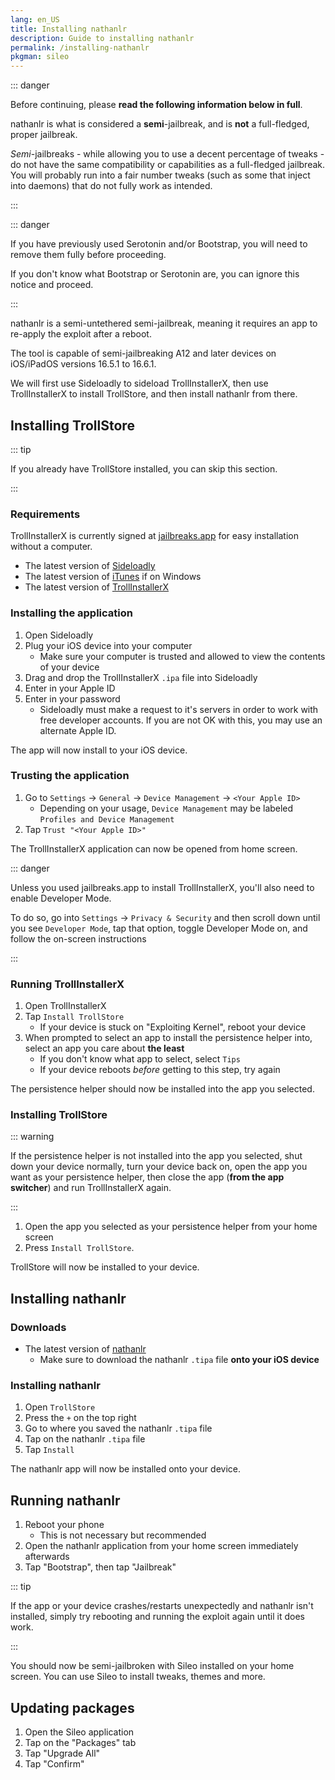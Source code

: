 ```yaml
---
lang: en_US
title: Installing nathanlr
description: Guide to installing nathanlr
permalink: /installing-nathanlr
pkgman: sileo
---
```


::: danger

Before continuing, please **read the following information below in full**.

nathanlr is what is considered a **semi**-jailbreak, and is **not** a full-fledged, proper jailbreak.

*Semi*-jailbreaks - while allowing you to use a decent percentage of tweaks - do not have the same compatibility or capabilities as a full-fledged jailbreak. You will probably run into a fair number tweaks (such as some that inject into daemons) that do not fully work as intended.

:::

::: danger

If you have previously used Serotonin and/or Bootstrap, you will need to remove them fully before proceeding.

If you don't know what Bootstrap or Serotonin are, you can ignore this notice and proceed.

:::

nathanlr is a <router-link to="/types-of-jailbreak/#semi-untethered-jailbreaks">semi-untethered semi-jailbreak</router-link>, meaning it requires an app to re-apply the exploit after a reboot.

The tool is capable of semi-jailbreaking A12 and later devices on iOS/iPadOS versions 16.5.1 to 16.6.1.

We will first use Sideloadly to sideload TrollInstallerX, then use TrollInstallerX to install TrollStore, and then install nathanlr from there.

## Installing TrollStore

::: tip

If you already have TrollStore installed, you can skip this section.

:::

### Requirements

<div class="custom-container tip" id="ifJailbreaksAppSigned"><p>
TrollInstallerX is currently signed at <a href="https://jailbreaks.app/" target="_blank">jailbreaks.app</a> for easy installation without a computer.
</p></div>

- The latest version of [Sideloadly](https://sideloadly.io/)
- The latest version of [iTunes](https://www.apple.com/itunes/download/win32) if on Windows
- The latest version of [TrollInstallerX](https://github.com/alfiecg24/TrollInstallerX/releases/latest)

### Installing the application

1. Open Sideloadly
1. Plug your iOS device into your computer
    - Make sure your computer is trusted and allowed to view the contents of your device
1. Drag and drop the TrollInstallerX `.ipa` file into Sideloadly
1. Enter in your Apple ID
1. Enter in your password
    - Sideloadly must make a request to it's servers in order to work with free developer accounts. If you are not OK with this, you may use an alternate Apple ID.

The app will now install to your iOS device.

### Trusting the application

1. Go to `Settings` -> `General` -> `Device Management` -> `<Your Apple ID>`
    - Depending on your usage, `Device Management` may be labeled `Profiles and Device Management`
1. Tap `Trust "<Your Apple ID>"`

The TrollInstallerX application can now be opened from home screen.

::: danger

Unless you used jailbreaks.app to install TrollInstallerX, you'll also need to enable Developer Mode.

To do so, go into `Settings` -> `Privacy & Security` and then scroll down until you see `Developer Mode`, tap that option, toggle Developer Mode on, and follow the on-screen instructions

:::

### Running TrollInstallerX

1. Open TrollInstallerX
1. Tap `Install TrollStore`
    - If your device is stuck on "Exploiting Kernel", reboot your device
1. When prompted to select an app to install the persistence helper into, select an app you care about **the least**
    - If you don't know what app to select, select `Tips`
    - If your device reboots *before* getting to this step, try again

The persistence helper should now be installed into the app you selected.

### Installing TrollStore

::: warning

If the persistence helper is not installed into the app you selected, shut down your device normally, turn your device back on, open the app you want as your persistence helper, then close the app (**from the app switcher**) and run TrollInstallerX again.

:::

1. Open the app you selected as your persistence helper from your home screen
1. Press `Install TrollStore`.

TrollStore will now be installed to your device.

## Installing nathanlr

### Downloads

- The latest version of [nathanlr](https://nathan4s.lol/nathanlr/nathanlr.tipa)
    - Make sure to download the nathanlr `.tipa` file **onto your iOS device**

### Installing nathanlr

1. Open `TrollStore`
1. Press the `+` on the top right
1. Go to where you saved the nathanlr `.tipa` file
1. Tap on the nathanlr `.tipa` file
1. Tap `Install`

The nathanlr app will now be installed onto your device.

## Running nathanlr

1. Reboot your phone
    - This is not necessary but recommended
1. Open the nathanlr application from your home screen immediately afterwards
1. Tap "Bootstrap", then tap "Jailbreak"

::: tip

If the app or your device crashes/restarts unexpectedly and nathanlr isn't installed, simply try rebooting and running the exploit again until it does work.

:::

You should now be semi-jailbroken with Sileo installed on your home screen. You can use Sileo to install <router-link to="/faq/#what-are-tweaks">tweaks</router-link>, themes and more.

## Updating packages

1. Open the Sileo application
1. Tap on the "Packages" tab
1. Tap "Upgrade All"
1. Tap "Confirm"